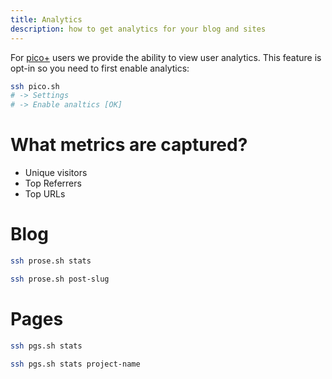 ```yaml
---
title: Analytics
description: how to get analytics for your blog and sites
---
```


For [pico+](/plus) users we provide the ability to view user analytics. This
feature is opt-in so you need to first enable analytics:

```bash
ssh pico.sh
# -> Settings
# -> Enable analtics [OK]
```

# What metrics are captured?

- Unique visitors
- Top Referrers
- Top URLs

# Blog

```bash
ssh prose.sh stats
```

```bash
ssh prose.sh post-slug
```

# Pages

```bash
ssh pgs.sh stats
```

```bash
ssh pgs.sh stats project-name
```
